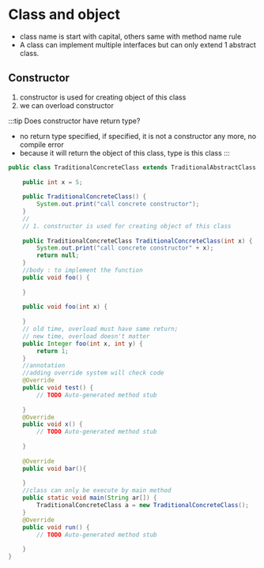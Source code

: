# Class and object

- class name is start with capital, others same with method name rule
- A class can implement multiple interfaces but can only extend 1 abstract class.

## Constructor

1. constructor is used for creating object of this class
2. we can overload constructor

:::tip
Does constructor have return type?
- no return type specified, if specified, it is not a constructor any more, no compile error
- because it will return the object of this class, type is this class
:::



```java
public class TraditionalConcreteClass extends TraditionalAbstractClass implements Traditional{
	
	public int x = 5;
	
	public TraditionalConcreteClass() {
		System.out.print("call concrete constructor");
	}
	//
	// 1. constructor is used for creating object of this class
	
	public TraditionalConcreteClass TraditionalConcreteClass(int x) {
		System.out.print("call concrete constructor" + x);
		return null;
	}
	//body : to implement the function
	public void foo() {
		
	}
	
	public void foo(int x) {
		
	}
	// old time, overload must have same return;
	// new time, overload doesn't matter
	public Integer foo(int x, int y) {
		return 1;
	}
	//annotation
	//adding override system will check code
	@Override
	public void test() {
		// TODO Auto-generated method stub
		
	}
	@Override
	public void x() {
		// TODO Auto-generated method stub
		
	}
	
	@Override
	public void bar(){
			
	}
	//class can only be execute by main method
	public static void main(String ar[]) {
		TraditionalConcreteClass a = new TraditionalConcreteClass();
	}
	@Override
	public void run() {
		// TODO Auto-generated method stub
		
	}
}

```